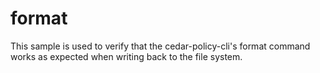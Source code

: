 # format

This sample is used to verify that the cedar-policy-cli's format command works as expected when writing back to the
file system.
